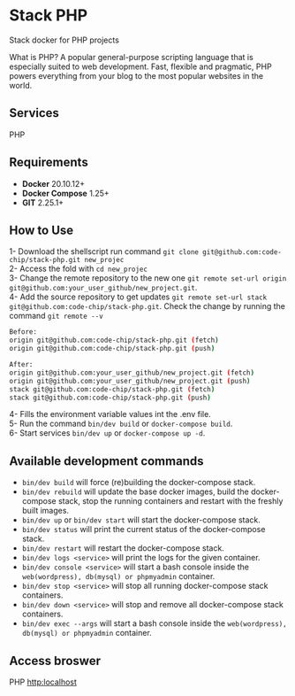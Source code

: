 # Stack PHP
Stack docker for PHP projects

What is PHP?
A popular general-purpose scripting language that is especially suited to web development.
Fast, flexible and pragmatic, PHP powers everything from your blog to the most popular websites in the world.

## Services
PHP 

## Requirements

- **Docker** 20.10.12+
- **Docker Compose** 1.25+
- **GIT** 2.25.1+

## How to Use
1- Download the shellscript run command `git clone git@github.com:code-chip/stack-php.git new_projec`  
2- Access the fold with `cd new_projec`  
3- Change the remote repository to the new one `git remote set-url origin git@github.com:your_user_github/new_project.git`.  
4- Add the source repository to get updates `git remote set-url stack git@github.com:code-chip/stack-php.git`. Check the change by running the command `git remote --v`  
```bash
Before:
origin git@github.com:code-chip/stack-php.git (fetch)
origin git@github.com:code-chip/stack-php.git (push)

After:
origin git@github.com:your_user_github/new_project.git (fetch)
origin git@github.com:your_user_github/new_project.git (push)
stack git@github.com:code-chip/stack-php.git (fetch)
stack git@github.com:code-chip/stack-php.git (push)
```
4- Fills the environment variable values int the .env file.  
5- Run the command `bin/dev build` or `docker-compose build`.  
6- Start services `bin/dev up` or `docker-compose up -d`.

## Available development commands
* `bin/dev build` will force (re)building the docker-compose stack.
* `bin/dev rebuild` will update the base docker images, build the docker-compose stack, stop the running containers and restart with the freshly built images.
* `bin/dev up` or `bin/dev start` will start the docker-compose stack.
* `bin/dev status` will print the current status of the docker-compose stack.
* `bin/dev restart` will restart the docker-compose stack.
* `bin/dev logs <service>` will print the logs for the given container.
* `bin/dev console <service>` will start a bash console inside the `web(wordpress), db(mysql) or phpmyadmin` container.
* `bin/dev stop <service>` will stop all running docker-compose stack containers.
* `bin/dev down <service>` will stop and remove all docker-compose stack containers.
* `bin/dev exec --args` will start a bash console inside the `web(wordpress), db(mysql) or phpmyadmin` container.

## Access broswer
PHP [http:localhost](http:localhost)  
